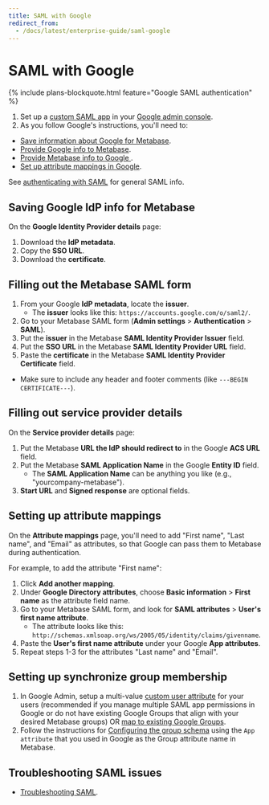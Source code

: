 ```yaml
---
title: SAML with Google
redirect_from:
  - /docs/latest/enterprise-guide/saml-google
---
```


# SAML with Google

{% include plans-blockquote.html feature="Google SAML authentication" %}

1. Set up a [custom SAML app](https://support.google.com/a/answer/6087519) in your [Google admin console](https://admin.google.com).
2. As you follow Google's instructions, you'll need to:

- [Save information about Google for Metabase](#saving-google-idp-info-for-metabase).
- [Provide Google info to Metabase](#filling-out-the-metabase-saml-form).
- [Provide Metabase info to Google ](#filling-out-service-provider-details).
- [Set up attribute mappings in Google](#setting-up-attribute-mappings).

See [authenticating with SAML](./authenticating-with-saml.md) for general SAML info.

## Saving Google IdP info for Metabase

On the **Google Identity Provider details** page:

1. Download the **IdP metadata**.
2. Copy the **SSO URL**.
3. Download the **certificate**.

## Filling out the Metabase SAML form

1. From your Google **IdP metadata**, locate the **issuer**.
   - The **issuer** looks like this: `https://accounts.google.com/o/saml2/`.
2. Go to your Metabase SAML form (**Admin settings** > **Authentication** > **SAML**).
3. Put the **issuer** in the Metabase **SAML Identity Provider Issuer** field.
4. Put the **SSO URL** in the Metabase **SAML Identity Provider URL** field.
5. Paste the **certificate** in the Metabase **SAML Identity Provider Certificate** field.

- Make sure to include any header and footer comments (like `---BEGIN CERTIFICATE---`).

## Filling out service provider details

On the **Service provider details** page:

1. Put the Metabase **URL the IdP should redirect to** in the Google **ACS URL** field.
2. Put the Metabase **SAML Application Name** in the Google **Entity ID** field.
   - The **SAML Application Name** can be anything you like (e.g., "yourcompany-metabase").
3. **Start URL** and **Signed response** are optional fields.

## Setting up attribute mappings

On the **Attribute mappings** page, you'll need to add "First name", "Last name", and "Email" as attributes, so that Google can pass them to Metabase during authentication.

For example, to add the attribute "First name":

1. Click **Add another mapping**.
2. Under **Google Directory attributes**, choose **Basic information** > **First name** as the attribute field name.
3. Go to your Metabase SAML form, and look for **SAML attributes** > **User's first name attribute**.
   - The attribute looks like this: `http://schemas.xmlsoap.org/ws/2005/05/identity/claims/givenname`.
4. Paste the **User's first name attribute** under your Google **App attributes**.
5. Repeat steps 1-3 for the attributes "Last name" and "Email".

## Setting up synchronize group membership

1. In Google Admin, setup a multi-value [custom user attribute](https://support.google.com/a/answer/6208725?hl=en#zippy=%2Cadd-a-new-custom-attribute) for your users (recommended if you manage multiple SAML app permissions in Google or do not have existing Google Groups that align with your desired Metabase groups) OR [map to existing Google Groups](https://support.google.com/a/answer/11143403?hl=en).
2. Follow the instructions for [Configuring the group schema](./authenticating-with-saml.md#configuring-the-group-schema-in-metabase) using the `App attribute` that you used in Google as the Group attribute name in Metabase.

## Troubleshooting SAML issues

- [Troubleshooting SAML](../troubleshooting-guide/saml.md).
